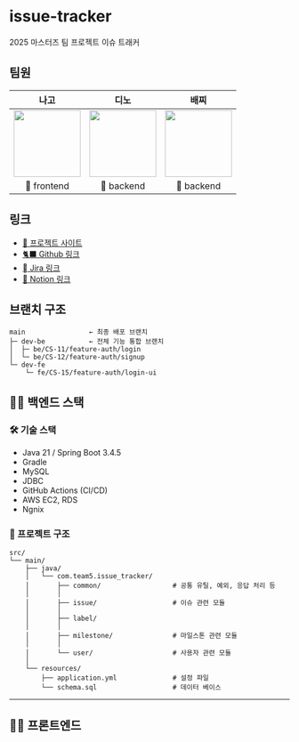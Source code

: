 # issue-tracker
2025 마스터즈 팀 프로젝트 이슈 트래커

## 팀원 
|                                                    나고                                                     |                                                    디노                                                    |                                                    배찌                                                    |
|:---------------------------------------------------------------------------------------------------------:|:--------------------------------------------------------------------------------------------------------:|:--------------------------------------------------------------------------------------------------------:|
| <img src="https://github.com/user-attachments/assets/ddd213ef-3201-4e89-8da6-1493ee23571a" width="120"/>  | <img src="https://github.com/user-attachments/assets/4af9272e-159b-4e81-b4a2-4269f47a2288" width="120"/> | <img src="https://github.com/user-attachments/assets/63cd6dfb-b3d1-40da-ab7b-d60433cef57b" width="120"/> |
🦊 frontend|                                                🦖 backend                                                |                                                🐯 backend                                                |                                                                                                           |


## 링크

- [🍡 프로젝트 사이트](http://issue-tracker.online)
- [🐈‍⬛ Github 링크](https://github.com/codesquad-masters2025-team05/issue-tracker.git)
- [🫆  Jira 링크](https://jqk1797.atlassian.net/jira/software/projects/CS/summary?atlOrigin=eyJpIjoiZWNkM2RjNjUyMmJlNDcyMjkwYjFhNTAxOGViMDk1NTciLCJwIjoiaiJ9)  
- [📖  Notion 링크](https://flowery-unicorn-313.notion.site/CodeSquard-team05-1909003424f180438a2dd668361f3bf4?pvs=4)

## 브랜치 구조

```
main                ← 최종 배포 브랜치
├─ dev-be           ← 전체 기능 통합 브랜치
│  ├─ be/CS-11/feature-auth/login
│  └─ be/CS-12/feature-auth/signup
└─ dev-fe
    └─ fe/CS-15/feature-auth/login-ui
```

## 🧑‍💻 백엔드 스택

### 🛠️ 기술 스택
- Java 21 / Spring Boot 3.4.5
- Gradle
- MySQL
- JDBC
- GitHub Actions (CI/CD)
- AWS EC2, RDS
- Ngnix

### 📁 프로젝트 구조

```aiignore
src/
└── main/
    ├── java/
    │   └── com.team5.issue_tracker/
    │       ├── common/                  # 공통 유틸, 예외, 응답 처리 등
    │       │
    │       ├── issue/                   # 이슈 관련 모듈
    │       │
    │       ├── label/
    │       │
    │       ├── milestone/               # 마일스톤 관련 모듈
    │       │
    │       └── user/                    # 사용자 관련 모듈
    │
    └── resources/
        ├── application.yml              # 설정 파일
        └── schema.sql                   # 데이터 베이스
```


---

## 🧑‍💻 프론트엔드 
